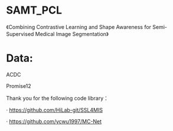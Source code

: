 # SAMT_PCL
《Combining Contrastive Learning and Shape Awareness for Semi-Supervised Medical Image Segmentation》
# Data:
ACDC

Promise12


Thank you for the following code library：

  · https://github.com/HiLab-git/SSL4MIS
  
  · https://github.com/ycwu1997/MC-Net
